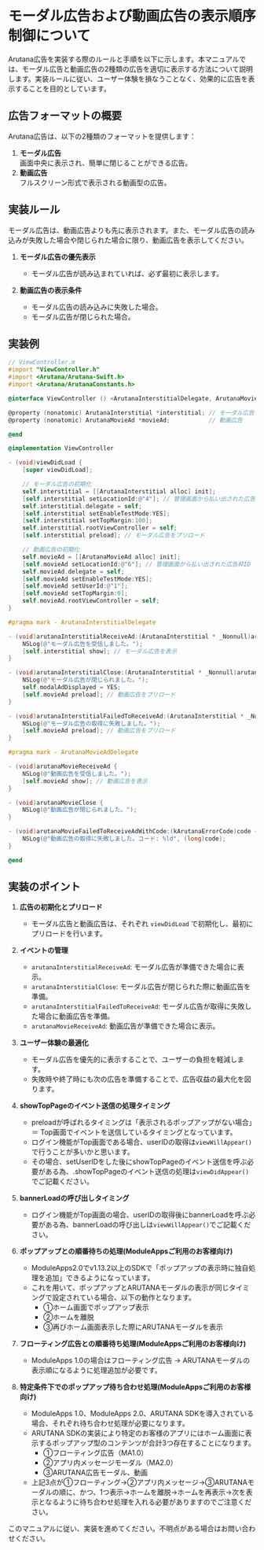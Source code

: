 # モーダル広告および動画広告の表示順序制御について

Arutana広告を実装する際のルールと手順を以下に示します。本マニュアルでは、モーダル広告と動画広告の2種類の広告を適切に表示する方法について説明します。実装ルールに従い、ユーザー体験を損なうことなく、効果的に広告を表示することを目的としています。

## 広告フォーマットの概要

Arutana広告は、以下の2種類のフォーマットを提供します：

1. **モーダル広告**  
   画面中央に表示され、簡単に閉じることができる広告。
2. **動画広告**  
   フルスクリーン形式で表示される動画型の広告。

## 実装ルール

モーダル広告は、動画広告よりも先に表示されます。また、モーダル広告の読み込みが失敗した場合や閉じられた場合に限り、動画広告を表示してください。

1. **モーダル広告の優先表示**  
   - モーダル広告が読み込まれていれば、必ず最初に表示します。

2. **動画広告の表示条件**  
   - モーダル広告の読み込みに失敗した場合。
   - モーダル広告が閉じられた場合。

## 実装例

```objective-c
// ViewController.m
#import "ViewController.h"
#import <Arutana/Arutana-Swift.h>
#import <Arutana/ArutanaConstants.h>

@interface ViewController () <ArutanaInterstitialDelegate, ArutanaMovieAdDelegate>

@property (nonatomic) ArutanaInterstitial *interstitial; // モーダル広告
@property (nonatomic) ArutanaMovieAd *movieAd;           // 動画広告

@end

@implementation ViewController

- (void)viewDidLoad {
    [super viewDidLoad];

    // モーダル広告の初期化
    self.interstitial = [[ArutanaInterstitial alloc] init];
    [self.interstitial setLocationId:@"4"]; // 管理画面から払い出された広告枠ID
    self.interstitial.delegate = self;
    [self.interstitial setEnableTestMode:YES];
    [self.interstitial setTopMargin:100];
    self.interstitial.rootViewController = self;
    [self.interstitial preload]; // モーダル広告をプリロード

    // 動画広告の初期化
    self.movieAd = [[ArutanaMovieAd alloc] init];
    [self.movieAd setLocationId:@"6"]; // 管理画面から払い出された広告枠ID
    self.movieAd.delegate = self;
    [self.movieAd setEnableTestMode:YES];
    [self.movieAd setUserId:@"1"];
    [self.movieAd setTopMargin:0];
    self.movieAd.rootViewController = self;
}

#pragma mark - ArutanaInterstitialDelegate

- (void)arutanaInterstitialReceiveAd:(ArutanaInterstitial * _Nonnull)arutanaInterstitial {
    NSLog(@"モーダル広告を受信しました。");
    [self.interstitial show]; // モーダル広告を表示
}

- (void)arutanaInterstitialClose:(ArutanaInterstitial * _Nonnull)arutanaInterstitial {
    NSLog(@"モーダル広告が閉じられました。");
    self.modalAdDisplayed = YES;
    [self.movieAd preload]; // 動画広告をプリロード
}

- (void)arutanaInterstitialFailedToReceiveAd:(ArutanaInterstitial * _Nonnull)arutanaInterstitial code:(kArutanaErrorCode)code {
    NSLog(@"モーダル広告の取得に失敗しました。");
    [self.movieAd preload]; // 動画広告をプリロード
}

#pragma mark - ArutanaMovieAdDelegate

- (void)arutanaMovieReceiveAd {
    NSLog(@"動画広告を受信しました。");
    [self.movieAd show]; // 動画広告を表示
}

- (void)arutanaMovieClose {
    NSLog(@"動画広告が閉じられました。");
}

- (void)arutanaMovieFailedToReceiveAdWithCode:(kArutanaErrorCode)code {
    NSLog(@"動画広告の取得に失敗しました。コード: %ld", (long)code);
}

@end
```

## 実装のポイント

1. **広告の初期化とプリロード**  
   - モーダル広告と動画広告は、それぞれ `viewDidLoad` で初期化し、最初にプリロードを行います。

2. **イベントの管理**  
   - `arutanaInterstitialReceiveAd`: モーダル広告が準備できた場合に表示。
   - `arutanaInterstitialClose`: モーダル広告が閉じられた際に動画広告を準備。
   - `arutanaInterstitialFailedToReceiveAd`: モーダル広告が取得に失敗した場合に動画広告を準備。
   - `arutanaMovieReceiveAd`: 動画広告が準備できた場合に表示。

3. **ユーザー体験の最適化**  
   - モーダル広告を優先的に表示することで、ユーザーの負担を軽減します。
   - 失敗時や終了時にも次の広告を準備することで、広告収益の最大化を図ります。

4. **showTopPageのイベント送信の処理タイミング**
   - preloadが呼ばれるタイミングは「表示されるポップアップがない場合」＝ Top画面でイベントを送信しているタイミングとなっています。
   - ログイン機能がTop画面である場合、userIDの取得は`viewWillAppear()`で行うことが多いかと思います。
   - その場合、setUserIDをした後にshowTopPageのイベント送信を呼ぶ必要がある為、.showTopPageのイベント送信の処理は`viewDidAppear()`でご記載ください。

5. **bannerLoadの呼び出しタイミング**
   - ログイン機能がTop画面の場合、userIDの取得後にbannerLoadを呼ぶ必要がある為、bannerLoadの呼び出しは`viewWillAppear()`でご記載ください。

6. **ポップアップとの順番待ちの処理(ModuleAppsご利用のお客様向け)**
   - ModuleApps2.0でv1.13.2以上のSDKで「ポップアップの表示時に独自処理を追加」できるようになっています。
   - これを用いて、ポップアップとARUTANAモーダルの表示が同じタイミングで設定されている場合、以下の動作となります。
     - ①ホーム画面でポップアップ表示
     - ②ホームを離脱
     - ③再びホーム画面表示した際にARUTANAモーダルを表示

7. **フローティング広告との順番待ち処理(ModuleAppsご利用のお客様向け)**
   - ModuleApps 1.0の場合はフローティング広告 → ARUTANAモーダルの表示順になるように処理追加が必要です。

8. **特定条件下でのポップアップ待ち合わせ処理(ModuleAppsご利用のお客様向け)**
   - ModuleApps 1.0、ModuleApps 2.0、ARUTANA SDKを導入されている場合、それぞれ待ち合わせ処理が必要になります。
   - ARUTANA SDKの実装により特定のお客様のアプリにはホーム画面に表示するポップアップ型のコンテンツが合計3つ存在することになります。
     - ①フローティング広告（MA1.0）
     - ②アプリ内メッセージモーダル（MA2.0）
     - ③ARUTANA広告モーダル、動画
   - 上記3点が①フローティング→②アプリ内メッセージ→③ARUTANAモーダルの順に、かつ、1つ表示→ホームを離脱→ホームを再表示→次を表示となるように待ち合わせ処理を入れる必要がありますのでご注意ください。

このマニュアルに従い、実装を進めてください。不明点がある場合はお問い合わせください。